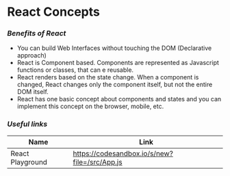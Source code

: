 # React Concepts
### *Benefits of React*
 - You can build Web Interfaces without touching the DOM (Declarative approach)
 - React is Component based. Components are represented as Javascript functions or classes, that can e reusable.
 - React renders based on the state change. When a component is changed, React changes only the component itself, but not the entire DOM itself.
 - React has one basic concept about components and states and you can implement this concept on the browser, mobile, etc.
### *Useful links*
| Name | Link |
|--|--|
|  React Playground|https://codesandbox.io/s/new?file=/src/App.js  |



